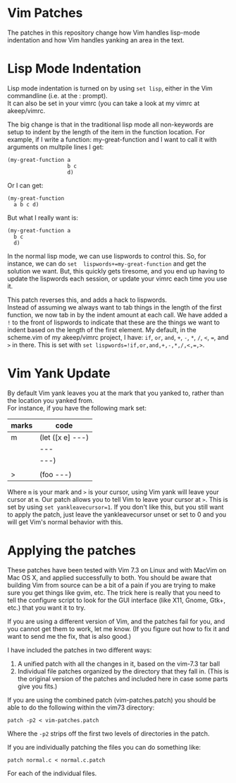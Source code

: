 Vim Patches
================

The patches in this repository change how Vim handles 
lisp-mode indentation and how Vim handles yanking an 
area in the text.

Lisp Mode Indentation
======================

Lisp mode indentation is turned on by using `set lisp`, 
either in the Vim commandline (i.e. at the : prompt).  
It can also be set in your vimrc (you can take a look 
at my vimrc at akeep/vimrc.

The big change is that in the traditional lisp mode all 
non-keywords are setup to indent by the length of the 
item in the function location.  For example, if I write 
a function: my-great-function and I want to call it 
with arguments on multpile lines I get:

    (my-great-function a
                       b c
                       d)

Or I can get:

    (my-great-function
      a b c d)

But what I really want is:

    (my-great-function a
      b c
      d)

In the normal lisp mode, we can use lispwords to control 
this.  So, for instance, we can do `set 
lispwords+=my-great-function` and get the solution we 
want.  But, this quickly gets tiresome, and you end up 
having to update the lispwords each session, or update 
your vimrc each time you use it.

This patch reverses this, and adds a hack to lispwords.  
Instead of assuming we always want to tab things in the 
length of the first function, we now tab in by the 
indent amount at each call.  We have added a `!` to the 
front of lispwords to indicate that these are the things 
we want to indent based on the length of the first 
element.  My default, in the scheme.vim of my akeep/vimrc 
project, I have:
  `if`, `or`, `and`, `+`, `-`, `*`, `/`, `<`, `=`, and `>` 
in there.  This is set with 
  `set lispwords=!if,or,and,+,-,*,/,<,=,>`.

Vim Yank Update
================

By default Vim yank leaves you at the mark that you 
yanked to, rather than the location you yanked from.  
For instance, if you have the following mark set:

| marks | code              |
|-------|-------------------|
| m     | (let ([x e] ---)  |
|       |   ---             |
|       |   ---)            |
|       |                   |
| >     | (foo ---)         |

Where `m` is your mark and `>` is your cursor, using 
Vim yank will leave your cursor at `m`.  Our patch 
allows you to tell Vim to leave your cursor at `>`. This 
is set by using `set yankleavecursor=1`.  If you don't 
like this, but you still want to apply the patch, just 
leave the yankleavecursor unset or set to 0 and you will 
get Vim's normal behavior with this.

Applying the patches
=====================

These patches have been tested with Vim 7.3 on Linux and 
with MacVim on Mac OS X, and applied successfully to 
both.  You should be aware that building Vim from source 
can be a bit of a pain if you are trying to make sure 
you get things like gvim, etc.  The trick here is really 
that you need to tell the configure script to look for 
the GUI interface (like X11, Gnome, Gtk+, etc.) that you 
want it to try.

If you are using a different version of Vim, and the 
patches fail for you, and you cannot get them to work, 
let me know.  (If you figure out how to fix it and want 
to send me the fix, that is also good.)

I have included the patches in two different ways:

1. A unified patch with all the changes in it, based on 
   the vim-7.3 tar ball
2. Individual file patches organized by the directory 
   that they fall in.  (This is the original version of 
   the patches and included here in case some parts
   give you fits.)

If you are using the combined patch (vim-patches.patch) 
you should be able to do the following within the vim73 
directory:

    patch -p2 < vim-patches.patch

Where the `-p2` strips off the first two levels of 
directories in the patch.

If you are individually patching the files you can do 
something like:

    patch normal.c < normal.c.patch

For each of the individual files.
